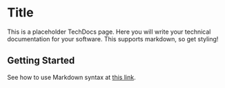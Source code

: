 # Title
This is a placeholder TechDocs page. Here you will write your technical documentation for your software. This supports markdown, so get styling!

## Getting Started
See how to use Markdown syntax at [this link](https://www.markdownguide.org/basic-syntax/).
